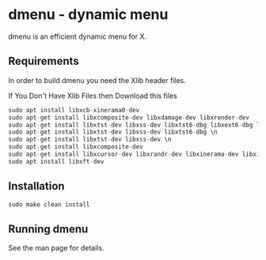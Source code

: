 dmenu - dynamic menu
====================
dmenu is an efficient dynamic menu for X.


Requirements
------------
In order to build dmenu you need the Xlib header files. 

 If You Don't Have Xlib Files then Download this files
 ```c
sudo apt install libxcb-xinerama0-dev
sudo apt-get install libxcomposite-dev libxdamage-dev libxrender-dev
sudo apt-get install libxtst-dev libxss-dev libxtst6-dbg libxext6-dbg libxss1-dbg\n
sudo apt-get install libxtst-dev libxss-dev libxtst6-dbg \n
sudo apt-get install libxtst-dev libxss-dev \n
sudo apt-get install libxcomposite-dev  
sudo apt-get install libxcursor-dev libxrandr-dev libxinerama-dev libxi-dev
sudo apt install libxft-dev
```
Installation
------------
 ```c
 sudo make clean install
 ```   
Running dmenu
-------------
See the man page for details.
